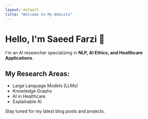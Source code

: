 ```yaml
---
layout: default
title: "Welcome to My Website"
---
```


# Hello, I'm Saeed Farzi 👋

I'm an AI researcher specializing in **NLP, AI Ethics, and Healthcare Applications**.

## My Research Areas:
- Large Language Models (LLMs)
- Knowledge Graphs
- AI in Healthcare
- Explainable AI

Stay tuned for my latest blog posts and projects.
